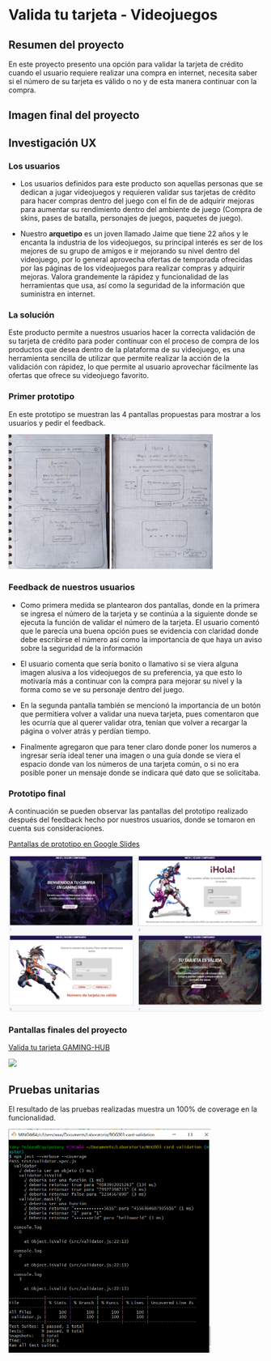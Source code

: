 # Valida tu tarjeta - Videojuegos

## Resumen del proyecto

En este proyecto presento una opción para validar la tarjeta de crédito cuando el usuario requiere realizar una compra en internet, necesita saber si el número de su tarjeta es válido o no y de esta manera continuar con la compra.

## Imagen final del proyecto 

## Investigación UX

### Los usuarios
* Los usuarios definidos para este producto son aquellas personas que se dedican a jugar videojuegos y requieren validar sus tarjetas de crédito para hacer compras dentro del juego con el fin de de adquirir mejoras para aumentar su rendimiento dentro del ambiente de juego (Compra de skins, pases de batalla, personajes de juegos, paquetes de juego). 

* Nuestro **arquetipo** es un joven llamado Jaime que tiene 22 años y le encanta la industria de los videojuegos, su principal interés es ser de los mejores de su grupo de amigos e ir mejorando su nivel dentro del videojuego, por lo general aprovecha ofertas de temporada ofrecidas por las páginas de los videojuegos para realizar compras y adquirir mejoras. Valora grandemente la rápidez y funcionalidad de las herramientas que usa, así como la seguridad de la información que suministra en internet. 

### La solución

Este producto permite a nuestros usuarios hacer la correcta validación de su tarjeta de crédito para poder continuar con el proceso de compra de los productos que desea dentro de la plataforma de su videojuego, es una herramienta sencilla de utilizar que permite realizar la acción de la validación con rápidez, lo que permite al usuario aprovechar fácilmente las ofertas que ofrece su videojuego favorito. 

### Primer prototipo

En este prototipo se muestran las 4 pantallas propuestas para mostrar a los usuarios y pedir el feedback.

<img src= 'https://github.com/tolozayurany/BOG003-card-validation/blob/master/src/productImages/Page1y4.jpg' width="200" > 
<img src= 'https://github.com/tolozayurany/BOG003-card-validation/blob/master/src/productImages/Page%202%20y%203.jpg'width="200"> 


### Feedback de nuestros usuarios

* Como primera medida se plantearon dos pantallas, donde en la primera se ingresa el número de la tarjeta y se continúa a la siguiente donde se ejecuta la función de validar el número de la tarjeta. El usuario comentó que le parecía una buena opción pues se evidencia con claridad donde debe escribirse el número así como la importancia de que haya un aviso sobre la seguridad de la información

* El usuario comenta que sería bonito o llamativo si se viera alguna imagen alusiva a los videojuegos de su preferencia, ya que esto lo motivaría más a continuar con la compra para mejorar su nivel y la forma como se ve su personaje dentro del juego. 

* En la segunda pantalla también se mencionó la importancia de un botón que permitiera volver a validar una nueva tarjeta, pues comentaron que les ocurría que al querer validar otra, tenían que volver a recargar la página o volver atrás y perdían tiempo. 

* Finalmente agregaron que para tener claro donde poner los numeros a ingresar sería ideal tener una imagen o una guía donde se viera el espacio donde van los números de una tarjeta común, o si no era posible poner un mensaje donde se indicara qué dato que se solicitaba. 

### Prototipo final

A continuación se pueden observar las pantallas del prototipo realizado después del feedback hecho por nuestros usuarios, donde se tomaron en cuenta sus consideraciones.

[Pantallas de prototipo en Google Slides](https://docs.google.com/presentation/d/139TpCtv46NBYu-0wE6HcCF7SbyAPfAKBbp1d34eL8eY/edit?usp=sharing)

<img src= https://github.com/tolozayurany/BOG003-card-validation/blob/master/src/productImages/PantallasPrototipo.PNG width="600">

### Pantallas finales del proyecto

 [Valida tu tarjeta GAMING-HUB](https://tolozayurany.github.io/BOG003-card-validation/src/index.html)

<img src= https://github.com/tolozayurany/BOG003-card-validation/blob/master/src/productImages/PantallasP%C3%A1ginaWeb.PNG width="600">


## Pruebas unitarias

El resultado de las pruebas realizadas muestra un 100% de coverage en la funcionalidad. 

<img src= 'https://github.com/tolozayurany/BOG003-card-validation/blob/master/src/productImages/unitTestYury.png' width="400"> 